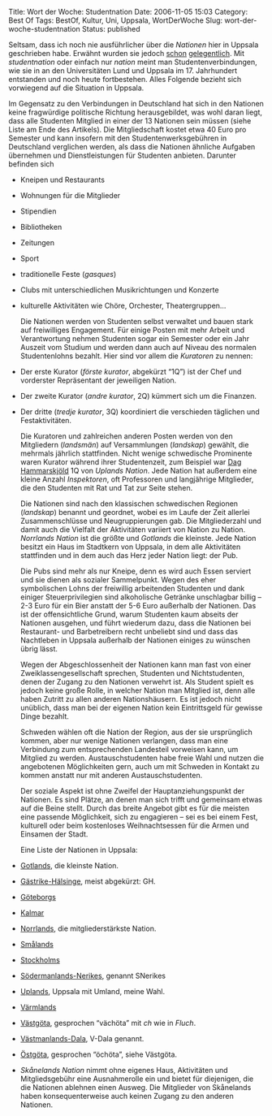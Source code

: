 Title: Wort der Woche: Studentnation
Date: 2006-11-05 15:03
Category: Best Of
Tags: BestOf, Kultur, Uni, Uppsala, WortDerWoche
Slug: wort-der-woche-studentnation
Status: published

Seltsam, dass ich noch nie ausführlicher über die *Nationen* hier in
Uppsala geschrieben habe. Erwähnt wurden sie jedoch
[schon](http://www.fiket.de/2006/10/29/tiroler-abend/)
[gelegentlich](http://www.fiket.de/2006/04/30/wort-der-woche-valborg/).
Mit *studentnation* oder einfach nur *nation* meint man
Studentenverbindungen, wie sie in an den Universitäten Lund und Uppsala
im 17. Jahrhundert entstanden und noch heute fortbestehen. Alles
Folgende bezieht sich vorwiegend auf die Situation in Uppsala.

Im Gegensatz zu den Verbindungen in Deutschland hat sich in den Nationen
keine fragwürdige politische Richtung herausgebildet, was wohl daran
liegt, dass alle Studenten Mitglied in einer der 13 Nationen sein müssen
(siehe Liste am Ende des Artikels). Die Mitgliedschaft kostet etwa 40
Euro pro Semester und kann insofern mit den Studentenwerksgebühren in
Deutschland verglichen werden, als dass die Nationen ähnliche Aufgaben
übernehmen und Dienstleistungen für Studenten anbieten. Darunter
befinden sich

-   Kneipen und Restaurants
-   Wohnungen für die Mitglieder
-   Stipendien
-   Bibliotheken
-   Zeitungen
-   Sport
-   traditionelle Feste (*gasques*)
-   Clubs mit unterschiedlichen Musikrichtungen und Konzerte

-   kulturelle Aktivitäten wie Chöre, Orchester, Theatergruppen…

    Die Nationen werden von Studenten selbst verwaltet und bauen stark
    auf freiwilliges Engagement. <!--more-->Für einige Posten mit mehr
    Arbeit und Verantwortung nehmen Studenten sogar ein Semester oder
    ein Jahr Auszeit vom Studium und werden dann auch auf Niveau des
    normalen Studentenlohns bezahlt. Hier sind vor allem die *Kuratoren*
    zu nennen:

-   Der erste Kurator (*förste kurator*, abgekürzt “1Q”) ist der Chef
    und vorderster Repräsentant der jeweiligen Nation.
-   Der zweite Kurator (*andre kurator*, 2Q) kümmert sich um die
    Finanzen.

-   Der dritte (*tredje kurator*, 3Q) koordiniert die verschieden
    täglichen und Festaktivitäten.

    Die Kuratoren und zahlreichen anderen Posten werden von den
    Mitgliedern (*landsmän*) auf Versammlungen (*landskap*) gewählt, die
    mehrmals jährlich stattfinden. Nicht wenige schwedische Prominente
    waren Kurator während ihrer Studentenzeit, zum Beispiel war [Dag
    Hammarskjöld](http://de.wikipedia.org/wiki/Dag_Hammarskj%C3%B6ld) 1Q
    von *Uplands Nation*. Jede Nation hat außerdem eine kleine Anzahl
    *Inspektoren*, oft Professoren und langjährige Mitglieder, die den
    Studenten mit Rat und Tat zur Seite stehen.

    Die Nationen sind nach den klassischen schwedischen Regionen
    (*landskap*) benannt und geordnet, wobei es im Laufe der Zeit
    allerlei Zusammenschlüsse und Neugruppierungen gab. Die
    Mitgliederzahl und damit auch die Vielfalt der Aktivitäten variiert
    von Nation zu Nation. *Norrlands Nation* ist die größte und
    *Gotlands* die kleinste. Jede Nation besitzt ein Haus im Stadtkern
    von Uppsala, in dem alle Aktivitäten stattfinden und in dem auch das
    Herz jeder Nation liegt: der Pub.

    Die Pubs sind mehr als nur Kneipe, denn es wird auch Essen serviert
    und sie dienen als sozialer Sammelpunkt. Wegen des eher symbolischen
    Lohns der freiwillig arbeitenden Studenten und dank einiger
    Steuerprivilegien sind alkoholische Getränke unschlagbar billig –
    2-3 Euro für ein Bier anstatt der 5-6 Euro außerhalb der Nationen.
    Das ist der offensichtliche Grund, warum Studenten kaum abseits der
    Nationen ausgehen, und führt wiederum dazu, dass die Nationen bei
    Restaurant- und Barbetreibern recht unbeliebt sind und dass das
    Nachtleben in Uppsala außerhalb der Nationen einiges zu wünschen
    übrig lässt.

    Wegen der Abgeschlossenheit der Nationen kann man fast von einer
    Zweiklassengesellschaft sprechen, Studenten und Nichtstudenten,
    denen der Zugang zu den Nationen verwehrt ist. Als Student spielt es
    jedoch keine große Rolle, in welcher Nation man Mitglied ist, denn
    alle haben Zutritt zu allen anderen Nationshäusern. Es ist jedoch
    nicht unüblich, dass man bei der eigenen Nation kein Eintrittsgeld
    für gewisse Dinge bezahlt.

    Schweden wählen oft die Nation der Region, aus der sie ursprünglich
    kommen, aber nur wenige Nationen verlangen, dass man eine Verbindung
    zum entsprechenden Landesteil vorweisen kann, um Mitglied zu werden.
    Austauschstudenten habe freie Wahl und nutzen die angebotenen
    Möglichkeiten gern, auch um mit Schweden in Kontakt zu kommen
    anstatt nur mit anderen Austauschstudenten.

    Der soziale Aspekt ist ohne Zweifel der Hauptanziehungspunkt der
    Nationen. Es sind Plätze, an denen man sich trifft und gemeinsam
    etwas auf die Beine stellt. Durch das breite Angebot gibt es für die
    meisten eine passende Möglichkeit, sich zu engagieren – sei es bei
    einem Fest, kulturell oder beim kostenloses Weihnachtsessen für die
    Armen und Einsamen der Stadt.

    Eine Liste der Nationen in Uppsala:

-   [Gotlands](http://www.gotlandsnation.se/), die kleinste Nation.
-   [Gästrike-Hälsinge](http://www.ghnation.se/), meist abgekürzt: GH.
-   [Göteborgs](http://www.student.uu.se/nation/gbg/)
-   [Kalmar](http://www.kalmarnation.com/)
-   [Norrlands](http://www.norrlandsnation.se/), die mitgliederstärkste
    Nation.
-   [Smålands](http://www.student.uu.se/nation/smalands/index1.php)
-   [Stockholms](http://stockholms.se/)
-   [Södermanlands-Nerikes](http://www.snerike.se/), genannt SNerikes
-   [Uplands](http://www.uplandsnation.se/), Uppsala mit Umland, meine
    Wahl.
-   [Värmlands](http://www.varmlandsnation.se/)
-   [Västgöta](http://www.vastgotanation.se/), gesprochen “vächöta” mit
    *ch* wie in *Fluch*.
-   [Västmanlands-Dala](http://www.v-dala.com/), V-Dala genannt.
-   [Östgöta](http://www.ostgotanation.se/), gesprochen “öchöta”, siehe
    Västgöta.

-   *Skånelands Nation* nimmt ohne eigenes Haus, Aktivitäten und
    Mitgliedsgebühr eine Ausnahmerolle ein und bietet für diejenigen,
    die die Nationen ablehnen einen Ausweg. Die Mitglieder von
    Skånelands haben konsequenterweise auch keinen Zugang zu den anderen
    Nationen.

